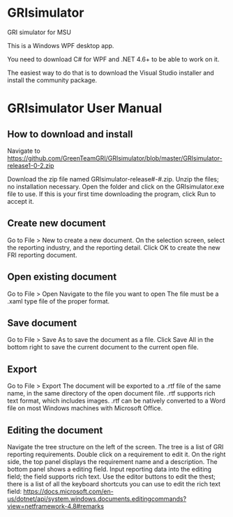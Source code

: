 # GRIsimulator
GRI simulator for MSU

This is a Windows WPF desktop app.

You need to download C# for WPF and .NET 4.6+ to be able to work on it. 

The easiest way to do that is to download the Visual Studio installer and install the community package. 

# GRIsimulator User Manual

## How to download and install

Navigate to https://github.com/GreenTeamGRI/GRIsimulator/blob/master/GRIsimulator-release1-0-2.zip

Download the zip file named GRIsimulator-release#-#.zip.
Unzip the files; no installation necessary. 
Open the folder and click on the GRIsimulator.exe file to use.
If this is your first time downloading the program, click Run to accept it. 

## Create new document

Go to File > New to create a new document. 
On the selection screen, select the reporting industry, and the reporting detail.
Click OK to create the new FRI reporting document.

## Open existing document

Go to File > Open
Navigate to the file you want to open
The file must be a .xaml type file of the proper format. 

## Save document

Go to File > Save As to save the document as a file.
Click Save All in the bottom right to save the current document to the current open file.

## Export

Go to File > Export
The document will be exported to a .rtf file of the same name, in the same directory of the open document file. 
.rtf supports rich text format, which includes images.
.rtf can be natively converted to a Word file on most Windows machines with Microsoft Office.

## Editing the document

Navigate the tree structure on the left of the screen. The tree is a list of GRI reporting requirements.
Double click on a requirement to edit it.
On the right side, the top panel displays the requirement name and a description.
The bottom panel shows a editing field. 
Input reporting data into the editing field; the field supports rich text.
Use the editor buttons to edit the thest; there is a list of all the keyboard shortcuts you can use to edit the rich text field: https://docs.microsoft.com/en-us/dotnet/api/system.windows.documents.editingcommands?view=netframework-4.8#remarks





